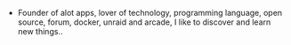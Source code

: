 - Founder of alot apps, lover of technology, programming language, open source, forum, docker, unraid and arcade, I like to discover and learn new things..
  <br>




















































































































































































































































































































































































































































































































































































































































































































